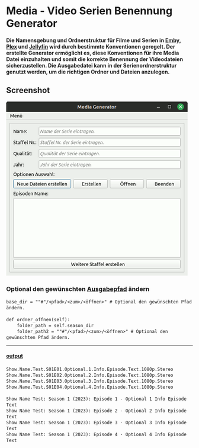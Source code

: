 # Media - Video Serien Benennung Generator

#### Die Namensgebung und Ordnerstruktur für Filme und Serien in [Emby](https://emby.media/support/articles/TV-Naming.html#episode-naming-conventions), [Plex](https://support.plex.tv/articles/naming-and-organizing-your-tv-show-files/#toc-0) und [Jellyfin](https://jellyfin.org/docs/general/server/media/shows) wird durch bestimmte Konventionen geregelt. Der erstellte Generator ermöglicht es, diese Konventionen für ihre Media Datei einzuhalten und somit die korrekte Benennung der Videodateien sicherzustellen. Die Ausgabedatei kann in der Serienordnerstruktur genutzt werden, um die richtigen Ordner und Dateien anzulegen. 
## Screenshot
![media_generator.gif](https://github.com/Morpheus2018/media_generator/blob/main/screenshot/media_generator.gif)


### Optional den gewünschten [Ausgabepfad](https://github.com/Morpheus2018/media_generator/blob/main/media_generator.py#L66) ändern
```
base_dir = ""#"/<pfad>/<zum>/<öffnen>" # Optional den gewünschten Pfad ändern.

def ordner_offnen(self):
    folder_path = self.season_dir
    folder_path2 = ""#"/<pfad>/<zum>/<öffnen>" # Optional den gewünschten Pfad ändern.
```
***

#### [output](https://github.com/Morpheus2018/media_generator/blob/main/Show%20Name%20Test%20(2023)/Staffel%201/Show.Name.Test.S01.txt)

```
Show.Name.Test.S01E01.Optional.1.Info.Episode.Text.1080p.Stereo
Show.Name.Test.S01E02.Optional.2.Info.Episode.Text.1080p.Stereo
Show.Name.Test.S01E03.Optional.3.Info.Episode.Text.1080p.Stereo
Show.Name.Test.S01E04.Optional.4.Info.Episode.Text.1080p.Stereo

Show Name Test: Season 1 (2023): Episode 1 - Optional 1 Info Episode Text
Show Name Test: Season 1 (2023): Episode 2 - Optional 2 Info Episode Text
Show Name Test: Season 1 (2023): Episode 3 - Optional 3 Info Episode Text
Show Name Test: Season 1 (2023): Episode 4 - Optional 4 Info Episode Text
```
